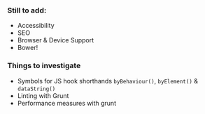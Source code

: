 ### Still to add:
- Accessibility
- SEO
- Browser & Device Support
- Bower!

### Things to investigate
- Symbols for JS hook shorthands `byBehaviour()`, `byElement()` & `dataString()`
- Linting with Grunt
- Performance measures with grunt
